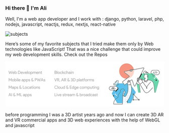 ### Hi there 👋 I'm Ali 
Well, I'm a web app developer and I work with :
django, python, laravel, php, nodejs, javascript, reactjs, redux, nextjs, react-native

![subjects](webtitle.png)

Here’s some of my favorite subjects that I tried make them only by Web technologies like JavaScript! That was a nice challenge that could improve my web development skills. Check out the Repos


![subjects](web-ab.png)

before programming I was a 3D artist years ago and now I can create 3D AR and VR commercial apps and 3D web experiences with the help of WebGL and javascript

<!--
![skills](2.svg)
-->
